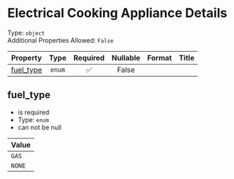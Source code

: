 
Electrical Cooking Appliance Details
====================================
  
Type: `object`  
Additional Properties Allowed: `False`  
  

|Property|Type|Required|Nullable|Format|Title|
| :---: | :---: | :---: | :---: | :---: | :---: |
|[fuel_type](#fuel_type)|`enum`|:white_check_mark:|False|||

## fuel_type
  
  
  

- is required
- Type: `enum`
- can not be null
  

|Value|
| :--- |
|`GAS`|
|`NONE`|
